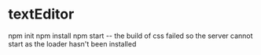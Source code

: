 # textEditor

npm init
npm install
npm start -- the build of css failed so the server cannot start as the loader hasn't been installed

